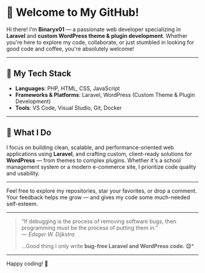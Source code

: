 # 👋 Welcome to My GitHub!

Hi there! I'm **Binaryx01** — a passionate web developer specializing in **Laravel** and **custom WordPress theme & plugin development**. Whether you're here to explore my code, collaborate, or just stumbled in looking for good code and coffee, you're absolutely welcome!

---

## 🧰 My Tech Stack

- **Languages**: PHP, HTML, CSS, JavaScript
- **Frameworks & Platforms**: Laravel, WordPress (Custom Theme & Plugin Development)
- **Tools**: VS Code, Visual Studio, Git, Docker

---

## 🚀 What I Do

I focus on building clean, scalable, and performance-oriented web applications using **Laravel**, and crafting custom, client-ready solutions for **WordPress** — from themes to complex plugins. Whether it's a school management system or a modern e-commerce site, I prioritize code quality and usability.

---

Feel free to explore my repositories, star your favorites, or drop a comment. Your feedback helps me grow — and gives my code some much-needed self-esteem.

---

> “If debugging is the process of removing software bugs, then programming must be the process of putting them in.”  
> — *Edsger W. Dijkstra*  
>  
> ...Good thing I only write **bug-free Laravel and WordPress code. 😉***

---

Happy coding! 🙌  
